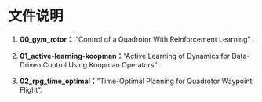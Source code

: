 # 文件说明

1. **00_gym_rotor：** “Control of a Quadrotor With Reinforcement Learning” .
1. **01_active-learning-koopman：**“Active Learning of Dynamics for Data-Driven Control Using Koopman Operators” .

3. **02_rpg_time_optimal：**”Time-Optimal Planning for Quadrotor Waypoint Flight“.  
